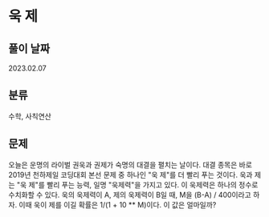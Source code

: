 # 욱 제

## 풀이 날짜
2023.02.07

## 분류
수학, 사칙연산

## 문제
오늘은 운명의 라이벌 권욱과 권제가 숙명의 대결을 펼치는 날이다. 대결 종목은 바로 2019년 천하제일 코딩대회 본선 문제 중 하나인 "욱 제"를 더 빨리 푸는 것이다.
욱과 제는 "욱 제"를 빨리 푸는 능력, 일명 "욱제력"을 가지고 있다. 이 욱제력은 하나의 정수로 수치화할 수 있다. 욱의 욱제력이 A, 제의 욱제력이 B일 때, M을 (B-A) / 400이라고 하자. 이때 욱이 제를 이길 확률은 1/(1 + 10 ** M)이다. 이 값은 얼마일까?
